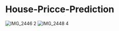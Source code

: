 # House-Pricce-Prediction

![IMG_2446 2](https://user-images.githubusercontent.com/72224429/234185006-031b710c-b573-436a-8a29-326e6ce8db3b.jpg)
![IMG_2448 4](https://user-images.githubusercontent.com/72224429/234185044-7e0193e7-2eb5-4c1e-84bb-f9d793c1e306.JPEG)

